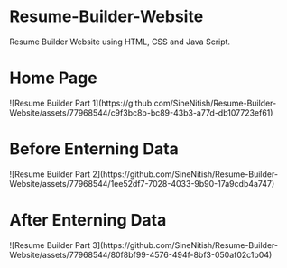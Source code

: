# Resume-Builder-Website
Resume Builder Website using HTML, CSS and Java Script.
<br>
<h1> Home Page </h1>
![Resume Builder Part 1](https://github.com/SineNitish/Resume-Builder-Website/assets/77968544/c9f3bc8b-bc89-43b3-a77d-db107723ef61)
<br>
<h1> Before Enterning Data </h1>
![Resume Builder Part 2](https://github.com/SineNitish/Resume-Builder-Website/assets/77968544/1ee52df7-7028-4033-9b90-17a9cdb4a747)
<br>
<h1> After Enterning Data </h1>
![Resume Builder Part 3](https://github.com/SineNitish/Resume-Builder-Website/assets/77968544/80f8bf99-4576-494f-8bf3-050af02c1b04)
<br>
